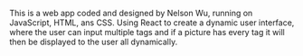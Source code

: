 This is a web app coded and designed by Nelson Wu, running on JavaScript, HTML, ans CSS. Using React to create a dynamic user interface, where the user can input multiple tags and if a picture has every tag it will then be displayed to the user all dynamically.